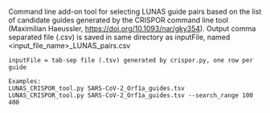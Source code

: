 Command line add-on tool for selecting LUNAS guide pairs based on the list of candidate 
guides generated by the CRISPOR command line tool (Maximilian Haeussler, https://doi.org/10.1093/nar/gky354).
Output comma separated file (.csv) is saved in same directory as inputFile, named <input_file_name>_LUNAS_pairs.csv

    inputFile = tab-sep file (.tsv) generated by crispor.py, one row per guide

    Examples:
    LUNAS_CRISPOR_tool.py SARS-CoV-2_Orf1a_guides.tsv
    LUNAS_CRISPOR_tool.py SARS-CoV-2_Orf1a_guides.tsv --search_range 100 400
